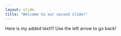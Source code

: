 ```yaml
---
layout: slide
title: "Welcome to our second slide!"
---
```

Here is my added text!!!
Use the left arrow to go back!
